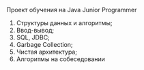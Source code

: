 Проект обучения на Java Junior Programmer
1) Структуры данных и алгоритмы;
2) Ввод-вывод;
3) SQL, JDBC;
4) Garbage Collection;
5) Чистая архитектура;
6) Алгоритмы на собеседовании